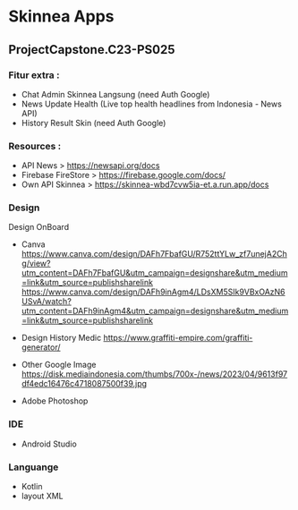 # Skinnea Apps
## ProjectCapstone.C23-PS025

### Fitur extra :
- Chat Admin Skinnea Langsung (need Auth Google)
- News Update Health (Live top health headlines from Indonesia - News API)
- History Result Skin (need Auth Google)

### Resources :
- API News > https://newsapi.org/docs
- Firebase FireStore > https://firebase.google.com/docs/
- Own API Skinnea > https://skinnea-wbd7cvw5ia-et.a.run.app/docs

### Design
Design OnBoard
- Canva
https://www.canva.com/design/DAFh7FbafGU/R752ttYLw_zf7unejA2Chg/view?utm_content=DAFh7FbafGU&utm_campaign=designshare&utm_medium=link&utm_source=publishsharelink
https://www.canva.com/design/DAFh9inAgm4/LDsXM5SIk9VBxOAzN6USvA/watch?utm_content=DAFh9inAgm4&utm_campaign=designshare&utm_medium=link&utm_source=publishsharelink

- Design History Medic
https://www.graffiti-empire.com/graffiti-generator/

- Other Google Image
https://disk.mediaindonesia.com/thumbs/700x-/news/2023/04/9613f97df4edc16476c4718087500f39.jpg

- Adobe Photoshop

### IDE
- Android Studio

### Languange
- Kotlin
- layout XML
